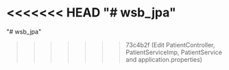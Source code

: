 <<<<<<< HEAD
"# wsb_jpa" 
=======
"# wsb_jpa" 
>>>>>>> 73c4b2f (Edit PatientController, PatientServiceImp, PatientService and application.properties)
